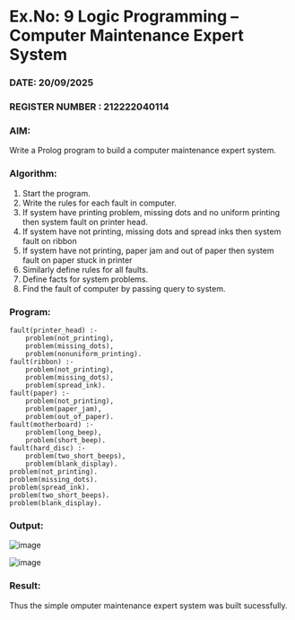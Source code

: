 # Ex.No: 9  Logic Programming –  Computer Maintenance Expert System
### DATE:  20/09/2025                                                   
### REGISTER NUMBER : 212222040114
### AIM: 
Write a Prolog program to build a computer maintenance expert system.
###  Algorithm:
1. Start the program.
2. Write the rules for each fault in computer.
3. If system have printing problem, missing dots and no uniform printing then system fault on printer head.
4. If system have not printing, missing dots and spread inks then system fault on ribbon
5. If system have not printing, paper jam and out of paper then system fault on paper stuck in printer
6. Similarly define rules for all faults.
7. Define facts for system problems.
8. Find the fault of computer by passing query to system.
     
### Program:
```
fault(printer_head) :-
	problem(not_printing),
	problem(missing_dots),
	problem(nonuniform_printing).
fault(ribbon) :-
	problem(not_printing),
	problem(missing_dots),
	problem(spread_ink).
fault(paper) :-
	problem(not_printing),
	problem(paper_jam),
	problem(out_of_paper).
fault(motherboard) :-
	problem(long_beep),
	problem(short_beep).
fault(hard_disc) :-
	problem(two_short_beeps),
	problem(blank_display).
problem(not_printing).
problem(missing_dots).
problem(spread_ink).
problem(two_short_beeps).
problem(blank_display).

```
### Output:

![image](https://github.com/user-attachments/assets/bee075c6-de9c-4dee-be6b-05e97146244e)

![image](https://github.com/user-attachments/assets/02d53fff-2a7b-4010-bb79-7f752ae0663e)

### Result:
Thus the simple omputer maintenance expert system was built sucessfully.
